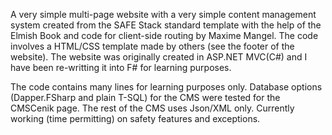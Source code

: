 A very simple multi-page website with a very simple content management system created from the SAFE Stack standard template with the help of the Elmish Book and code for client-side routing by Maxime Mangel. The code involves a HTML/CSS template made by others (see the footer of the website). The website was originally created in ASP.NET MVC(C#) and I have been re-writting it into F# for learning purposes.

The code contains many lines for learning purposes only. Database options (Dapper.FSharp and plain T-SQL) for the CMS were tested for the CMSCenik page. The rest of the CMS uses Json/XML only. Currently working (time permitting) on safety features and exceptions.
